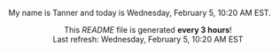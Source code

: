 My name is Tanner and today is Wednesday, February 5, 10:20 AM EST.

<p align="center">This <i>README</i> file is generated <b>every 3 hours</b>!</br>Last refresh: Wednesday, February 5, 10:20 AM EST<br /></p>
